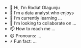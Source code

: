 - 👋 Hi, I’m Rodiat Olagunju
- 👀 I’m a data analyst who enjoys 
- 🌱 I’m currently learning ...
- 💞️ I’m looking to collaborate on ...
- 📫 How to reach me ...
- 😄 Pronouns: ...
- ⚡ Fun fact: ...

<!---
Lola-Olagunju/Lola-Olagunju is a ✨ special ✨ repository because its `README.md` (this file) appears on your GitHub profile.
You can click the Preview link to take a look at your changes.
--->
